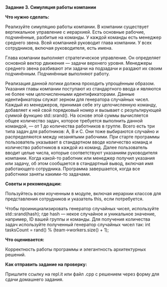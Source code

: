 **Задание 3. Симуляция работы компании**

**Что нужно сделать:**

Реализуйте симуляцию работы компании. В компании существует вертикальное управление с иерархией. Есть основные рабочие, подчинённые, разбитые на команды. У каждой команды есть менеджер среднего звена. Всей компанией руководит глава компании. У всех сотрудников, включая руководителя, есть имена.

Глава компании выполняет стратегическое управление. Он определяет основной вектор движения — задачи верхнего уровня. Менеджеры среднего звена разбивают эти задачи на подзадачи и раздают их своим подчинённым. Подчинённые выполняют работу.

Реализация данной логики должна проходить упрощённым образом. Указания главы компании поступают из стандартного ввода и являются не более чем целочисленными идентификаторами.
Данные идентификаторы служат зерном для генератора случайных чисел. Каждый из менеджеров, принимая себе эту целочисленную команду, добавляет к ней свой порядковый номер и вызывает с результирующей суммой функцию std::srand().
На основе этой суммы вычисляется общее количество задач, которое требуется выполнить данной командой, — от 1 до количества работников в группе. Всего есть три типа задач для работников: A, B и C. Они тоже выбираются случайно и распределяются между незанятыми рабочими.
При старте программы пользователь указывает в стандартном вводе количество команд и количество работников в каждой из команд.
Далее пользователь вводит целые числа, которые соответствуют указаниям руководителя компании. Когда какой-то работник или менеджер получил указания или задачу, об этом сообщается в стандартный вывод, включая имя работающего сотрудника. Программа завершается, когда все работники заняты какими-то задачами.


**Советы и рекомендации:**

Пользуйтесь всем изученным в модуле, включая иерархии классов для представления сотрудников и указатель this, если потребуется.

Чтобы проинициализировать генератор случайных чисел, используйте std::srand(hash); где hash — некое случайное и уникальное значение, например, ID вашей группы и команды. Для получения количества задач используйте полученный генератор случайных чисел так: int tasksCount = rand() % (team->workers.size() + 1);



**Что оценивается:**

Корректность работы программы и элегантность архитектурных решений.



**Как отправить задание на проверку:**

Пришлите ссылку на repl.it или файл .срр с решением через форму для сдачи домашнего задания.